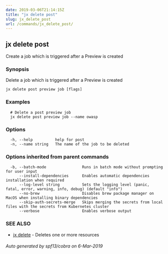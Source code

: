 ```yaml
---
date: 2019-03-06T21:14:15Z
title: "jx delete post"
slug: jx_delete_post
url: /commands/jx_delete_post/
---
```

## jx delete post

Create a job which is triggered after a Preview is created

### Synopsis

Delete a job which is triggered after a Preview is created

```
jx delete post preview job [flags]
```

### Examples

```
  # Delete a post preview job
  jx delete post preview job --name owasp
```

### Options

```
  -h, --help          help for post
  -n, --name string   The name of the job to be deleted
```

### Options inherited from parent commands

```
  -b, --batch-mode                Runs in batch mode without prompting for user input
      --install-dependencies      Enables automatic dependencies installation when required
      --log-level string          Sets the logging level (panic, fatal, error, warning, info, debug) (default "info")
      --no-brew                   Disables brew package manager on MacOS when installing binary dependencies
      --skip-auth-secrets-merge   Skips merging the secrets from local files with the secrets from Kubernetes cluster
      --verbose                   Enables verbose output
```

### SEE ALSO

* [jx delete](/commands/jx_delete/)	 - Deletes one or more resources

###### Auto generated by spf13/cobra on 6-Mar-2019
